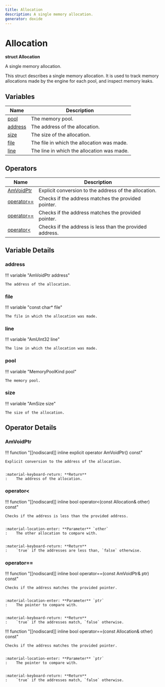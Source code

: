 ```yaml
---
title: Allocation
description: A single memory allocation.
generator: doxide
---
```



# Allocation

**struct Allocation**


A single memory allocation.

This struct describes a single memory allocation. It is used to track memory allocations made by
the engine for each pool, and inspect memory leaks.
        


## Variables

| Name | Description |
| ---- | ----------- |
| [pool](#pool) | The memory pool.  |
| [address](#address) | The address of the allocation.  |
| [size](#size) | The size of the allocation.  |
| [file](#file) | The file in which the allocation was made.  |
| [line](#line) | The line in which the allocation was made.  |

## Operators

| Name | Description |
| ---- | ----------- |
| [AmVoidPtr](#AmVoidPtr) | Explicit conversion to the address of the allocation. |
| [operator==](#operator_u003d_u003d) | Checks if the address matches the provided pointer. |
| [operator==](#operator_u003d_u003d) | Checks if the address matches the provided pointer. |
| [operator<](#operator_u003c) | Checks if the address is less than the provided address. |

## Variable Details

### address<a name="address"></a>

!!! variable "AmVoidPtr address"

    
    The address of the allocation.
                 
    
    
    

### file<a name="file"></a>

!!! variable "const char&#42; file"

    
    The file in which the allocation was made.
                 
    
    
    

### line<a name="line"></a>

!!! variable "AmUInt32 line"

    
    The line in which the allocation was made.
                 
    
    
    

### pool<a name="pool"></a>

!!! variable "MemoryPoolKind pool"

    
    The memory pool.
                 
    
    
    

### size<a name="size"></a>

!!! variable "AmSize size"

    
    The size of the allocation.
                 
    
    
    

## Operator Details

### AmVoidPtr<a name="AmVoidPtr"></a>

!!! function "[[nodiscard]] inline explicit operator AmVoidPtr() const"

    
    Explicit conversion to the address of the allocation.
    
    
    :material-keyboard-return: **Return**
    :    The address of the allocation.
                
    

### operator<<a name="operator_u003c"></a>

!!! function "[[nodiscard]] inline bool operator&lt;(const Allocation&amp; other) const"

    
    Checks if the address is less than the provided address.
    
    
    :material-location-enter: **Parameter** `other`
    :    The other allocation to compare with.
    
    
    :material-keyboard-return: **Return**
    :    `true` if the addresses are less than, `false` otherwise.
                
    

### operator==<a name="operator_u003d_u003d"></a>

!!! function "[[nodiscard]] inline bool operator==(const AmVoidPtr&amp; ptr) const"

    
    Checks if the address matches the provided pointer.
    
    
    :material-location-enter: **Parameter** `ptr`
    :    The pointer to compare with.
    
    
    :material-keyboard-return: **Return**
    :    `true` if the addresses match, `false` otherwise.
                
    

!!! function "[[nodiscard]] inline bool operator==(const Allocation&amp; other) const"

    
    Checks if the address matches the provided pointer.
    
    
    :material-location-enter: **Parameter** `ptr`
    :    The pointer to compare with.
    
    
    :material-keyboard-return: **Return**
    :    `true` if the addresses match, `false` otherwise.
                
    

